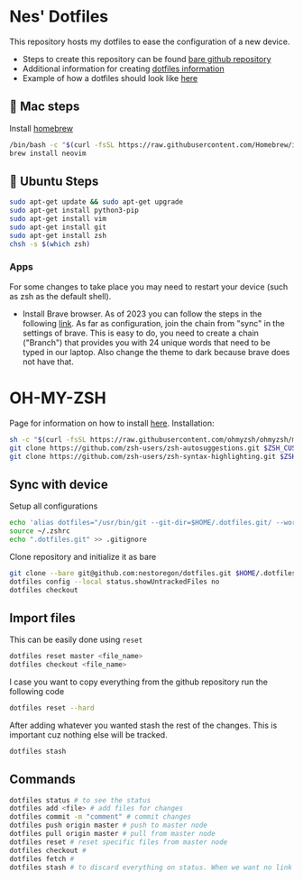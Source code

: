 # Nes' Dotfiles

This repository hosts my dotfiles to ease the configuration of a new device.

- Steps to create this repository can be found [bare github repository](https://harfangk.github.io/2016/09/18/manage-dotfiles-with-a-git-bare-repository.html)
- Additional information for creating [dotfiles information](https://www.freecodecamp.org/news/dive-into-dotfiles-part-2-6321b4a73608/)
- Example of how a dotfiles should look like [here](https://github.com/timdawborn/dotfiles)

## 🍎 Mac steps
Install [homebrew](https://brew.sh/)
```bash
/bin/bash -c "$(curl -fsSL https://raw.githubusercontent.com/Homebrew/install/HEAD/install.sh)"
brew install neovim
```

## 🐧 Ubuntu Steps
```bash
sudo apt-get update && sudo apt-get upgrade 
sudo apt-get install python3-pip
sudo apt-get install vim
sudo apt-get install git 
sudo apt-get install zsh 
chsh -s $(which zsh) 
```

### Apps
For some changes to take place you may need to restart your device (such as zsh as the default shell).  
- Install Brave browser. As of 2023 you can follow the steps in the following [link](https://brave.com/linux/). As far as configuration, join the chain from "sync" in the settings of brave. This is easy to do, you need to create a chain ("Branch") that provides you with 24 unique words that need to be typed in our laptop. Also change the theme to dark because brave does not have that.

# OH-MY-ZSH
Page for information on how to install [here](https://github.com/ohmyzsh/ohmyzsh). Installation:
```bash
sh -c "$(curl -fsSL https://raw.githubusercontent.com/ohmyzsh/ohmyzsh/master/tools/install.sh)"
git clone https://github.com/zsh-users/zsh-autosuggestions.git $ZSH_CUSTOM/plugins/zsh-autosuggestions
git clone https://github.com/zsh-users/zsh-syntax-highlighting.git $ZSH_CUSTOM/plugins/zsh-syntax-highlighting
```

## Sync with device
Setup all configurations

```bash
echo 'alias dotfiles="/usr/bin/git --git-dir=$HOME/.dotfiles.git/ --work-tree=$HOME"' >> $HOME/.zshrc
source ~/.zshrc
echo ".dotfiles.git" >> .gitignore
```
Clone repository and initialize it as bare

```bash
git clone --bare git@github.com:nestoregon/dotfiles.git $HOME/.dotfiles.git
dotfiles config --local status.showUntrackedFiles no
dotfiles checkout
```

## Import files

This can be easily done using ```reset```

```bash
dotfiles reset master <file_name>
dotfiles checkout <file_name>
```

I case you want to copy everything from the github repository run the following code

```bash
dotfiles reset --hard
```

After adding whatever you wanted stash the rest of the changes. This is important cuz nothing else will be tracked.

```bash
dotfiles stash
```

## Commands

```bash
dotfiles status # to see the status
dotfiles add <file> # add files for changes
dotfiles commit -m "comment" # commit changes
dotfiles push origin master # push to master node
dotfiles pull origin master # pull from master node
dotfiles reset # reset specific files from master node
dotfiles checkout #
dotfiles fetch #
dotfiles stash # to discard everything on status. When we want no link
```
